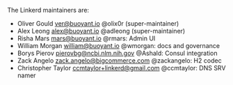 The Linkerd maintainers are:

* Oliver Gould <ver@buoyant.io> @olix0r (super-maintainer)
* Alex Leong <alex@buoyant.io> @adleong (super-maintainer)
* Risha Mars <mars@buoyant.io> @rmars: Admin UI
* William Morgan <william@buoyant.io> @wmorgan: docs and governance
* Borys Pierov <pierovbg@ncbi.nlm.nih.gov> @Ashald: Consul integration
* Zack Angelo <zack.angelo@bigcommerce.com> @zackangelo: H2 codec
* Christopher Taylor <ccmtaylor+linkerd@gmail.com> @ccmtaylor: DNS SRV namer


<!--
# Adding a new maintainer

* Submit a PR modifying this file
* Add maintainer to .github/CODEOWNERS
* Obtain approvals per GOVERNANCE.md
* Invite maintainer to https://github.com/orgs/linkerd/teams/linkerd-maintainers/members
* Invite maintainer to https://github.com/orgs/linkerd/people
-->

